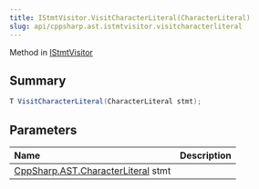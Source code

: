 ```yaml
---
title: IStmtVisitor.VisitCharacterLiteral(CharacterLiteral)
slug: api/cppsharp.ast.istmtvisitor.visitcharacterliteral
---
```

Method in [IStmtVisitor](/api/cppsharp/ast/istmtvisitor)

## Summary



```csharp
T VisitCharacterLiteral(CharacterLiteral stmt);
```

## Parameters

|Name|Description|
|:---|:---|
|[CppSharp.AST.CharacterLiteral](/api/cppsharp/ast/characterliteral) stmt||

